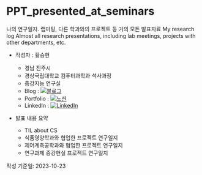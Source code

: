 # PPT_presented_at_seminars

나의 연구일지. 랩미팅, 다른 학과와의 프로젝트 등 거의 모든 발표자료
My research log Almost all research presentations, including lab meetings, projects with other departments, etc.

- 작성자 : 황승현
  
  - 경남 진주시
  - 경상국립대학교 컴퓨터과학과 석사과정
  - 증강지능 연구실
  - Blog : [![블로그](https://img.shields.io/badge/Tistory-000000?style=flat-square&logo=tistory&logoColor=white)](https://baemsul.tistory.com)
  - Portfolio : [![노션](https://img.shields.io/badge/Notion-000000?style=flat-square&logo=notion&logoColor=white)](https://sh22h.notion.site/eb52a90acbe447ba86c88ced139b5318)
  - LinkedIn : [![LinkedIn](https://img.shields.io/badge/LinkedIn-0A66C2?style=flat-square&logo=linkedin&logoColor=white)](https://www.linkedin.com/in/seunghyeon-hwang-517564284/)

- 발표 내용 요약
  
  - TIL about CS  
  - 식품영양학과와 협업한 프로젝트 연구일지
  - 제어계측공학과와 협업한 프로젝트 연구일지
  - 연구과제 증강현실 프로젝트 연구일지

작성 기준일: 2023-10-23
